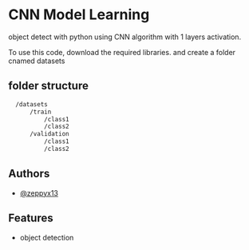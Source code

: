 
# CNN Model Learning 

object detect with python using CNN algorithm with 1 layers activation.

To use this code, download the required libraries. and create a folder cnamed datasets


## folder structure

```bash
  /datasets
      /train
          /class1
          /class2
      /validation
          /class1
          /class2
```


## Authors

- [@zeppyx13](https://www.github.com/zeppyx13)


## Features

- object detection


